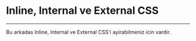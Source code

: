 # Inline, Internal ve External CSS
--- 
Bu arkadas Inline, Internal ve External CSS'i ayirabilmeniz icin vardir.